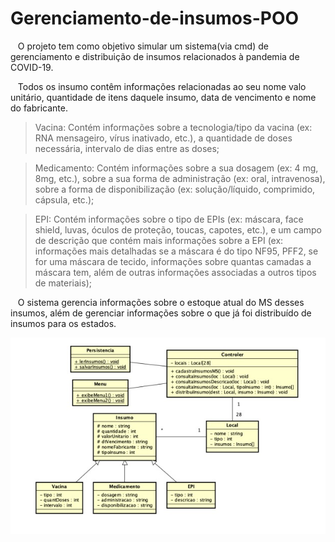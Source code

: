 # Gerenciamento-de-insumos-POO

&nbsp;&nbsp;&nbsp;O projeto tem como objetivo simular um sistema(via cmd) de gerenciamento e distribuição de insumos relacionados à pandemia de COVID-19.

&nbsp;&nbsp;&nbsp;Todos os insumo contêm informações relacionadas ao seu nome  valo  unitário, quantidade  de itens daquele insumo, data de  vencimento e  nome  do  fabricante.

> Vacina: Contém informações sobre a tecnologia/tipo da vacina (ex: RNA mensageiro, vírus  inativado,  etc.),  a  quantidade  de  doses  necessária,  intervalo  de  dias  entre  as doses;
<!---->
> Medicamento: Contém informações sobre a sua dosagem (ex: 4 mg, 8mg, etc.), sobre a  sua  forma  de  administração  (ex:  oral,  intravenosa),  sobre  a  forma  de disponibilização (ex: solução/líquido, comprimido, cápsula, etc.);
<!---->
> EPI: Contém informações sobre o tipo de EPIs (ex: máscara, face shield, luvas, óculos de  proteção, toucas,  capotes,  etc.), e  um  campo  de  descrição  que  contém  mais informações  sobre  a  EPI  (ex:  informações  mais  detalhadas se  a  máscara  é  do  tipo NF95,  PFF2,  se  for  uma  máscara  de  tecido,  informações  sobre  quantas  camadas  a máscara tem, além de outras informações associadas a outros tipos de materiais);

&nbsp;&nbsp;&nbsp;O sistema gerencia informações sobre o estoque atual do MS desses insumos, além de gerenciar informações sobre o que já foi distribuído de insumos para os estados.

<span style="display:block;text-align:center">![Class Diagram](./img/class-diagram.jpg)
